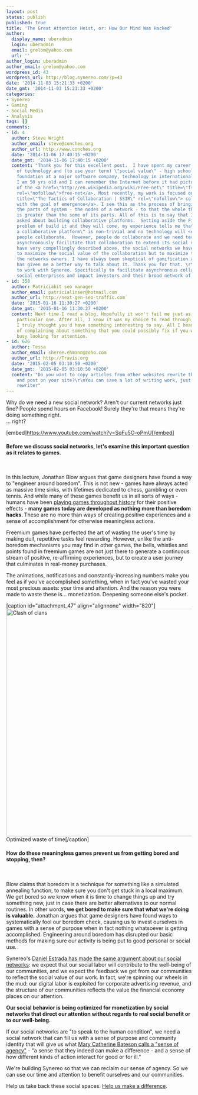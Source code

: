 ```yaml
---
layout: post
status: publish
published: true
title: 'The Great Attention Heist, or: How Our Mind Was Hacked'
author:
  display_name: uberadmin
  login: uberadmin
  email: grelom@yahoo.com
  url: ''
author_login: uberadmin
author_email: grelom@yahoo.com
wordpress_id: 43
wordpress_url: http://blog.synereo.com/?p=43
date: '2014-11-03 15:21:33 +0200'
date_gmt: '2014-11-03 15:21:33 +0200'
categories:
- Synereo
- Gaming
- Social Media
- Analysis
tags: []
comments:
- id: 4
  author: Steve Wright
  author_email: steve@conches.org
  author_url: http://www.conches.org
  date: '2014-11-06 17:40:15 +0200'
  date_gmt: '2014-11-06 17:40:15 +0200'
  content: "Thank you for this excellent post.  I have spent my career at the intersection
    of technology and (to use your term) \"social value\" - high school teacher, corporate
    foundation at a major software company, technology in international development.
    I am 50 yrs old and I can remember the Internet before it had pictures - the era
    of the <a href=\"http://en.wikipedia.org/wiki/Free-net\" title=\"free-net\"
    rel=\"nofollow\">free-net</a>. Most recently, my work is focused on <a href=\"http://www.ssireview.org/blog/entry/the_tactics_of_collaboration\"
    title=\"The Tactics of Collaboration | SSIR\" rel=\"nofollow\"> collaboration
    with the goal of emergence</a>. I see this as the process of bringing together
    the parts of system - the nodes of a network - to that the whole that is created
    is greater than the some of its parts. All of this is to say that I am frequently
    asked about building collaborative platforms.  Setting aside the Field of Dreams
    problem of build it and they will come, my experience tells me that \"building
    a collaborative platform\" is non-trivial and no technology will <em>make</em>
    people collaborate.  However, people do collaborate and we need technology to
    asynchronously facilitate that collaboration to extend its social value.  As you
    have very compellingly described above, the social networks we have are not built
    to maximize the social value of the collaboration but to maximize the profit of
    the networks owners. I have always been skeptical of gamification and this blog
    has given me a better way to talk about it. Thank you for that. \r\n\r\nI am eager
    to work with Synereo. Specifically to facilitate asynchronous collaboration across
    social enterprises and impact investors and their broad network of stakeholders."
- id: 358
  author: Patriciabit seo manager
  author_email: patricialinser@hotmail.com
  author_url: http://next-gen-seo-traffic.com
  date: '2015-01-16 11:30:27 +0200'
  date_gmt: '2015-01-16 11:30:27 +0200'
  content: Next time I read a blog, Hopefully it won't fail me just as much as this
    particular one. After all, I know it was my choice to read through, nonetheless
    I truly thought you'd have something interesting to say. All I hear is a bunch
    of complaining about something that you could possibly fix if you weren't too
    busy looking for attention.
- id: 626
  author: Tessa
  author_email: sheree.ehmann@zoho.com
  author_url: http://Travis.org
  date: '2015-02-05 03:10:50 +0200'
  date_gmt: '2015-02-05 03:10:50 +0200'
  content: "Do you want to copy articles from other websites rewrite them in seconds
    and post on your site?\r\nYou can save a lot of writing work, just search in gogle:\r\n\r\nnaptia's
    rewriter"
---
```

Why do we need a new social network? Aren't our current networks just fine? People spend hours on Facebook! Surely they're that means they're doing something right.<br />
... right?

[embed]https://www.youtube.com/watch?v=SqFu5O-oPmU[/embed]

<h4>Before we discuss social networks, let's examine this important question as it relates to games.</h4><br />

In this lecture, Jonathan Blow argues that game designers have found a way to "engineer around boredom". This is not new - games have always acted as massive time sinks, with lifetimes dedicated to chess, gambling or even tennis. And while many of these games benefit us in all sorts of ways - humans have been <a title="Why do we play games?" href="https://www.youtube.com/watch?v=e5jDspIC4hY#t=329" target="_blank">playing games throughout history</a> for their positive effects - <strong>m</strong><strong>any g</strong><strong>ames today are developed as nothing more than boredom hacks. </strong>These are no more than ways of creating positive experiences and a sense of accomplishment for otherwise meaningless actions.

Freemium games have perfected the art of wasting the user's time by making dull, repetitive tasks feel rewarding. However, unlike the anti-boredom mechanisms you may find in other games, the bells, whistles and points found in freemium games are not just there to generate a continuous stream of positive, re-affirming experiences, but to create a user journey that culminates in real-money purchases.

The animations, notifications and constantly-increasing numbers make you feel as if you've accomplished something, when in fact you've wasted your most precious assets: your time and attention. And the reason you were made to waste these is... monetization. Deepening someone else's pocket.

[caption id="attachment_47" align="alignnone" width="820"]<a href="http://blog.synereo.com/wp-content/uploads/2014/10/unnamed.jpg"><img class="size-large wp-image-47" src="http://blog.synereo.com/wp-content/uploads/2014/10/unnamed-1024x768.jpg" alt="Clash of clans" width="820" height="615" /></a> Optimized waste of time[/caption]

<h4>How do these meaningless games prevent us from getting bored and stopping, then?</h4><br />

Blow claims that boredom is a technique for something like a simulated annealing function, to make sure you don't get stuck in a local maximum. We get bored so we know when it is time to change things up and try something new, just in case there are better alternatives to our normal routines. In other words, <strong>we get bored to make sure that what we're doing is valuable.</strong> Jonathan argues that game designers have found ways to systematically fool our boredom check, causing us to invest ourselves in games with a sense of purpose when in fact nothing whatsoever is getting accomplished. Engineering around boredom has disrupted our basic methods for making sure our activity is being put to good personal or social use.

Synereo's <a href="http://digitalinterface.blogspot.co.il/2014/10/our-social-networks-are-broken-heres.html" target="_blank">Daniel Estrada has made the same argument about our social networks</a>: we expect that our social labor will contribute to the well-being of our communities, and we expect the feedback we get from our communities to reflect the social value of our work. In fact, we're spinning our wheels in the mud: our digital labor is exploited for corporate advertising revenue, and the structure of our communities reflects the value the financial economy places on our attention.

<strong>Our social behavior is being optimized for monetization by social networks that direct our attention without regards to real social benefit or to our well-being.</strong>

If our social networks are "to speak to the human condition", we need a social network that can fill us with a sense of purpose and community identity that will give us what <a href="http://hcjournal.org/ojs/index.php?journal=jhc?page=article?op=view?path%5B%5D=37?path%5B%5D=11">Mary Catherine Bateson calls a "sense of agency"</a> - "a sense that they indeed can make a difference - and a sense of how different kinds of action interact for good or for ill."

We're building Synereo so that we can reclaim our sense of agency. So we can use our time and attention to benefit ourselves and our communities.

Help us take back these social spaces. <a href="http://www.synereo.com/" target="_blank">Help us make a difference</a>.
